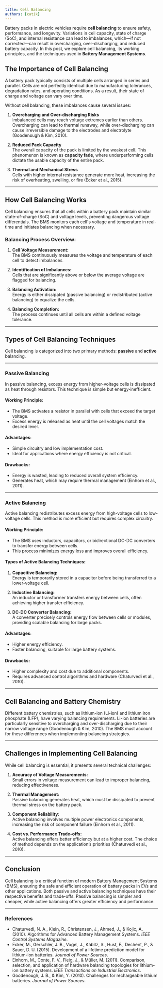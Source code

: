 ```yaml
---
title: Cell Balancing
authors: [catik]
---
```



Battery packs in electric vehicles require **cell balancing** to ensure safety, performance, and longevity. Variations in cell capacity, state of charge (SoC), and internal resistance can lead to imbalances, which—if not corrected—can result in overcharging, over-discharging, and reduced battery capacity. In this post, we explore cell balancing, its working principles, and the techniques used in **Battery Management Systems**.

<!-- truncate -->

## **The Importance of Cell Balancing**

A battery pack typically consists of multiple cells arranged in series and parallel. Cells are not perfectly identical due to manufacturing tolerances, degradation rates, and operating conditions. As a result, their state of charge and voltage can vary over time.

Without cell balancing, these imbalances cause several issues:

1. **Overcharging and Over-discharging Risks**  
   Imbalanced cells may reach voltage extremes earlier than others. Overcharging can lead to thermal runaway, while over-discharging can cause irreversible damage to the electrodes and electrolyte (Goodenough & Kim, 2010).

2. **Reduced Pack Capacity**  
   The overall capacity of the pack is limited by the weakest cell. This phenomenon is known as **capacity fade**, where underperforming cells dictate the usable capacity of the entire pack.

3. **Thermal and Mechanical Stress**  
   Cells with higher internal resistance generate more heat, increasing the risk of overheating, swelling, or fire (Ecker et al., 2015).

---

## **How Cell Balancing Works**

Cell balancing ensures that all cells within a battery pack maintain similar state-of-charge (SoC) and voltage levels, preventing dangerous voltage differentials. The BMS monitors each cell's voltage and temperature in real-time and initiates balancing when necessary.

### **Balancing Process Overview:**

1. **Cell Voltage Measurement:**  
   The BMS continuously measures the voltage and temperature of each cell to detect imbalances.

2. **Identification of Imbalances:**  
   Cells that are significantly above or below the average voltage are flagged for balancing.

3. **Balancing Activation:**  
   Energy is either dissipated (passive balancing) or redistributed (active balancing) to equalize the cells.

4. **Balancing Completion:**  
   The process continues until all cells are within a defined voltage tolerance.

---

## **Types of Cell Balancing Techniques**

Cell balancing is categorized into two primary methods: **passive** and **active** balancing.

---

### **Passive Balancing**

In passive balancing, excess energy from higher-voltage cells is dissipated as heat through resistors. This technique is simple but energy-inefficient.

#### **Working Principle:**
- The BMS activates a resistor in parallel with cells that exceed the target voltage.
- Excess energy is released as heat until the cell voltages match the desired level.

#### **Advantages:**
- Simple circuitry and low implementation cost.
- Ideal for applications where energy efficiency is not critical.

#### **Drawbacks:**
- Energy is wasted, leading to reduced overall system efficiency.
- Generates heat, which may require thermal management (Einhorn et al., 2011).

---

### **Active Balancing**

Active balancing redistributes excess energy from high-voltage cells to low-voltage cells. This method is more efficient but requires complex circuitry.

#### **Working Principle:**
- The BMS uses inductors, capacitors, or bidirectional DC-DC converters to transfer energy between cells.
- This process minimizes energy loss and improves overall efficiency.

#### **Types of Active Balancing Techniques:**
1. **Capacitive Balancing:**  
   Energy is temporarily stored in a capacitor before being transferred to a lower-voltage cell.
   
2. **Inductive Balancing:**  
   An inductor or transformer transfers energy between cells, often achieving higher transfer efficiency.

3. **DC-DC Converter Balancing:**  
   A converter precisely controls energy flow between cells or modules, providing scalable balancing for large packs.

#### **Advantages:**
- Higher energy efficiency.
- Faster balancing, suitable for large battery systems.

#### **Drawbacks:**
- Higher complexity and cost due to additional components.
- Requires advanced control algorithms and hardware (Chaturvedi et al., 2010).

---

## **Cell Balancing and Battery Chemistry**

Different battery chemistries, such as lithium-ion (Li-ion) and lithium iron phosphate (LFP), have varying balancing requirements. Li-ion batteries are particularly sensitive to overcharging and over-discharging due to their narrow voltage range (Goodenough & Kim, 2010). The BMS must account for these differences when implementing balancing strategies.

---

## **Challenges in Implementing Cell Balancing**

While cell balancing is essential, it presents several technical challenges:

1. **Accuracy of Voltage Measurements:**  
   Small errors in voltage measurement can lead to improper balancing, reducing effectiveness.

2. **Thermal Management:**  
   Passive balancing generates heat, which must be dissipated to prevent thermal stress on the battery pack.

3. **Component Reliability:**  
   Active balancing involves multiple power electronics components, increasing the risk of component failure (Einhorn et al., 2011).

4. **Cost vs. Performance Trade-offs:**  
   Active balancing offers better efficiency but at a higher cost. The choice of method depends on the application’s priorities (Chaturvedi et al., 2010).

---

## **Conclusion**

Cell balancing is a critical function of modern Battery Management Systems (BMS), ensuring the safe and efficient operation of battery packs in EVs and other applications. Both passive and active balancing techniques have their respective benefits and trade-offs. Passive balancing is simpler and cheaper, while active balancing offers greater efficiency and performance.

---

### **References**

- Chaturvedi, N. A., Klein, R., Christensen, J., Ahmed, J., & Kojic, A. (2010). Algorithms for Advanced Battery Management Systems. *IEEE Control Systems Magazine*.  
- Ecker, M., Gerschler, J. B., Vogel, J., Käbitz, S., Hust, F., Dechent, P., & Sauer, D. U. (2015). Development of a lifetime prediction model for lithium-ion batteries. *Journal of Power Sources*.  
- Einhorn, M., Conte, F. V., Fleig, J., & Müller, M. (2011). Comparison, selection, and application of hardware balancing topologies for lithium-ion battery systems. *IEEE Transactions on Industrial Electronics*.  
- Goodenough, J. B., & Kim, Y. (2010). Challenges for rechargeable lithium batteries. *Journal of Power Sources*.  

